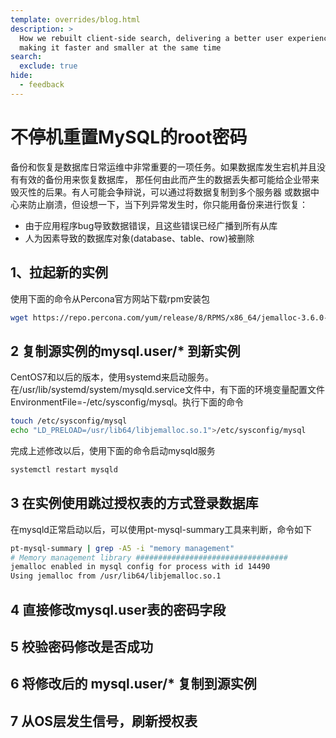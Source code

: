 ```yaml
---
template: overrides/blog.html
description: >
  How we rebuilt client-side search, delivering a better user experience while
  making it faster and smaller at the same time
search:
  exclude: true
hide:
  - feedback
---
```


# 不停机重置MySQL的root密码

备份和恢复是数据库日常运维中非常重要的一项任务。如果数据库发生宕机并且没有有效的备份用来恢复数据库，
那任何由此而产生的数据丢失都可能给企业带来毁灭性的后果。有人可能会争辩说，可以通过将数据复制到多个服务器
或数据中心来防止崩溃，但设想一下，当下列异常发生时，你只能用备份来进行恢复：

- 由于应用程序bug导致数据错误，且这些错误已经广播到所有从库
- 人为因素导致的数据库对象(database、table、row)被删除

## 1、拉起新的实例

使用下面的命令从Percona官方网站下载rpm安装包
```bash
wget https://repo.percona.com/yum/release/8/RPMS/x86_64/jemalloc-3.6.0-1.el8.x86_64.rpm
```


## 2 复制源实例的mysql.user/* 到新实例

CentOS7和以后的版本，使用systemd来启动服务。在/usr/lib/systemd/system/mysqld.service文件中，有下面的环境变量配置文件
EnvironmentFile=-/etc/sysconfig/mysql。执行下面的命令
```bash
touch /etc/sysconfig/mysql
echo "LD_PRELOAD=/usr/lib64/libjemalloc.so.1">/etc/sysconfig/mysql
```

完成上述修改以后，使用下面的命令启动mysqld服务
```bash
systemctl restart mysqld
```

## 3 在实例使用跳过授权表的方式登录数据库

在mysqld正常启动以后，可以使用pt-mysql-summary工具来判断，命令如下

```bash
pt-mysql-summary | grep -A5 -i "memory management"
# Memory management library ##################################
jemalloc enabled in mysql config for process with id 14490
Using jemalloc from /usr/lib64/libjemalloc.so.1
```

## 4 直接修改mysql.user表的密码字段

## 5 校验密码修改是否成功

## 6 将修改后的 mysql.user/* 复制到源实例


## 7 从OS层发生信号，刷新授权表



